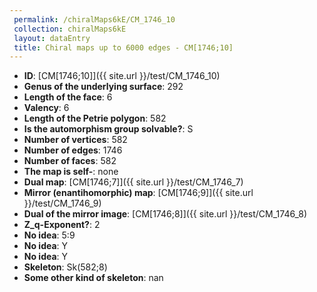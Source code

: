 ```yaml
--- 
 permalink: /chiralMaps6kE/CM_1746_10 
 collection: chiralMaps6kE
 layout: dataEntry
 title: Chiral maps up to 6000 edges - CM[1746;10]
---
```


- **ID**: [CM[1746;10]]({{ site.url }}/test/CM_1746_10)
- **Genus of the underlying surface**: 292
- **Length of the face**: 6
- **Valency**: 6
- **Length of the Petrie polygon**: 582
- **Is the automorphism group solvable?**: S
- **Number of vertices**: 582
- **Number of edges**: 1746
- **Number of faces**: 582
- **The map is self-**: none
- **Dual map**: [CM[1746;7]]({{ site.url }}/test/CM_1746_7)
- **Mirror (enantihomorphic) map**: [CM[1746;9]]({{ site.url }}/test/CM_1746_9)
- **Dual of the mirror image**: [CM[1746;8]]({{ site.url }}/test/CM_1746_8)
- **Z_q-Exponent?**: 2
- **No idea**:  5:9
- **No idea**: Y
- **No idea**: Y
- **Skeleton**: Sk(582;8)
- **Some other kind of skeleton**: nan
